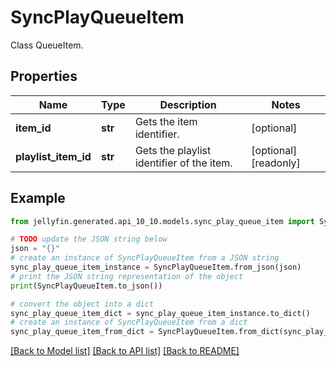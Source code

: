 # SyncPlayQueueItem

Class QueueItem.

## Properties

Name | Type | Description | Notes
------------ | ------------- | ------------- | -------------
**item_id** | **str** | Gets the item identifier. | [optional] 
**playlist_item_id** | **str** | Gets the playlist identifier of the item. | [optional] [readonly] 

## Example

```python
from jellyfin.generated.api_10_10.models.sync_play_queue_item import SyncPlayQueueItem

# TODO update the JSON string below
json = "{}"
# create an instance of SyncPlayQueueItem from a JSON string
sync_play_queue_item_instance = SyncPlayQueueItem.from_json(json)
# print the JSON string representation of the object
print(SyncPlayQueueItem.to_json())

# convert the object into a dict
sync_play_queue_item_dict = sync_play_queue_item_instance.to_dict()
# create an instance of SyncPlayQueueItem from a dict
sync_play_queue_item_from_dict = SyncPlayQueueItem.from_dict(sync_play_queue_item_dict)
```
[[Back to Model list]](../README.md#documentation-for-models) [[Back to API list]](../README.md#documentation-for-api-endpoints) [[Back to README]](../README.md)



